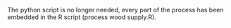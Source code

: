 The python script is no longer needed, every part of the process has been embedded in the R script (process wood supply.R). 

